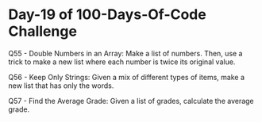 <h1>Day-19 of 100-Days-Of-Code Challenge</h1>

Q55 - Double Numbers in an Array: Make a list of numbers. Then, use a trick to make a new list where each number is twice its original value.

Q56 - Keep Only Strings: Given a mix of different types of items, make a new list that has only the words.

Q57 - Find the Average Grade: Given a list of grades, calculate the average grade.


